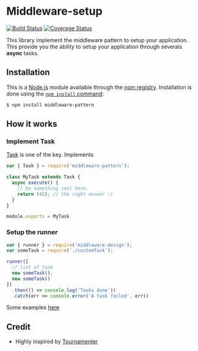 # Middleware-setup

[![Build Status](https://travis-ci.org/jadok/middleware-pattern.svg?branch=master)](https://travis-ci.org/jadok/middleware-pattern)
[![Coverage Status](https://coveralls.io/repos/github/jadok/middleware-pattern/badge.svg?branch=master)](https://coveralls.io/github/jadok/middleware-pattern?branch=master)

This library implement the middleware pattern to setup your application.
This provide you the ability to setup your application through severals **async** tasks.

## Installation

This is a [Node.js](https://nodejs.org/en/) module available through the
[npm registry](https://www.npmjs.com/). Installation is done using the
[`npm install` command](https://docs.npmjs.com/getting-started/installing-npm-packages-locally):

```sh
$ npm install middleware-pattern
```

## How it works

### Implement Task

[Task](./src/task.js) is one of the key.
Implements

```javascript
var { Task } = require('middleware-pattern');

class MyTask extends Task {
  async execute() {
    // Do something cool here.
    return (42); // the right answer :)
  }
}

module.exports = MyTask
```

### Setup the runner

```javascript
var { runner } = require('middleware-design');
var someTask = require('./customTask');

runner([
  // list of task
  new someTask(),
  new someTask()
])
  .then(() => console.log('Tasks done'))
  .catch(err => console.error('A task failed', err))

```

Some examples [here](./example/sample.js)

## Credit

- Highly inspired by [Tournamenter](https://github.com/TendaDigital/Tournamenter/blob/master/app.js)
